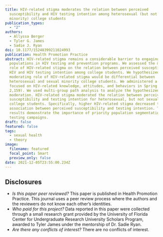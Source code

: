 ```yaml
---
title: HIV-related stigma moderates the relation between perceived
  susceptibility and HIV testing intention among heterosexual (but not sexual
  minority) college students
publication_types:
  - "2"
authors:
  - Allyssa Berger
  - Tyler G. James
  - Sadie J. Ryan
doi: 10.1177/15248399211024993
publication: Health Promotion Practice
abstract: HIV-related stigma remains a considerable barrier to engaging at-risk
  populations in HIV testing and prevention programs. We assessed the moderating
  role of HIV-related stigma on the relation between perceived susceptibility to
  HIV and HIV testing intention among college students. We hypothesized that the
  moderating role of HIV-related stigma would be differential between
  heterosexual and sexual minority college students. We administered a survey
  focused on HIV-related knowledge, attitudes, and behaviors in Spring 2016 (N =
  2,159). We used multi-group path analysis to analyze the hypothesized
  moderation. HIV-related stigma moderated the relation between perceived
  susceptibility and testing intention for heterosexual, but not sexual minority
  college students. Specifically, higher HIV-related stigma decreased the
  association between perceived susceptibility and testing intention. These
  results demonstrate the importance of priority population segmentation for HIV
  testing campaigns.
draft: false
featured: false
tags:
  - sexual health
  - theory
image:
  filename: featured
  focal_point: Smart
  preview_only: false
date: 2021-12-05T23:55:00.234Z
---
```

## **Disclosures**

* *Is this paper peer reviewed?* This paper is published in Health Promotion Practice. This journal uses a peer review process where the authors and the reviewers do not know each other’s identities.
* *Who paid for this project?* Data reported in this paper were collected through a small research grant provided by the University of Florida Center for Undergraduate Research University Scholars Program, awarded to Tyler James under the mentorship of Dr. Sadie Ryan.
* *Are there any conflicts of interest?* There are no conflicts of interest.